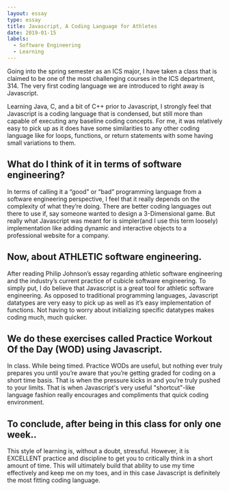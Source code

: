 ```yaml
---
layout: essay
type: essay
title: Javascript, A Coding Language for Athletes
date: 2019-01-15
labels:
  - Software Engineering
  - Learning
---
```


Going into the spring semester as an ICS major, I have taken a class that is claimed to be one of the most challenging courses in the ICS department, 314. The very first coding language we are introduced to right away is Javascript. 

Learning Java, C, and a bit of C++ prior to Javascript, I strongly feel that Javascript is a coding language that is condensed, but still more than capable of executing any baseline coding concepts. For me, it was relatively easy to pick up as it does have some similarities to any other coding language like for loops, functions, or return statements with some having small variations to them. 

## What do I think of it in terms of software engineering? 

In terms of calling it a “good” or “bad” programming language from a software engineering perspective, I feel that it really depends on the complexity of what they’re doing. There are better coding languages out there to use if, say someone wanted to design a 3-Dimensional game. But really what Javascript was meant for is simpler(and I use this term loosely) implementation like adding dynamic and interactive objects to a professional website for a company.

## Now, about ATHLETIC software engineering.

After reading Philip Johnson’s essay regarding athletic software engineering and the industry’s current practice of cubicle software engineering. To simply put, I do believe that Javascript is a great tool for athletic software engineering. As opposed to traditional programming languages, Javascript datatypes are very easy to pick up as well as it’s easy implementation of functions. Not having to worry about initializing specific datatypes makes coding much, much quicker. 

## We do these exercises called Practice Workout Of the Day (WOD) using Javascript.

In class. While being timed. Practice WODs are useful, but nothing ever truly prepares you until you’re aware that you’re getting graded for coding on a short time basis. That is when the pressure kicks in and you’re truly pushed to your limits. That is when Javascript's very useful "shortcut"-like language fashion really encourages and compliments that quick coding environment.

## To conclude, after being in this class for only one week..

This style of learning is, without a doubt, stressful. However, it is EXCELLENT practice and discipline to get you to critically think in a short amount of time. This will ultimately build that ability to use my time effectively and keep me on my toes, and in this case Javascript is definitely the most fitting coding language.
